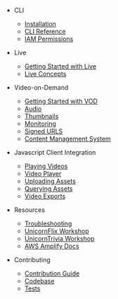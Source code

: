 <!-- docs/_sidebar.md -->

- CLI

  - [Installation](CLI/Installation.md)
  - [CLI Reference](CLI/CLI-Reference.md)
  - [IAM Permissions](CLI/IAM-Permissions.md)

- Live

  - [Getting Started with Live](Live/Getting-Started-with-Live.md)
  - [Live Concepts](Live/Live-Concepts.md)

- Video-on-Demand

  - [Getting Started with VOD](VOD/Getting-Started-with-VOD.md)
  - [Audio](VOD/audio.md)
  - [Thumbnails](VOD/thumbs.md)
  - [Monitoring](VOD/Monitoring.md)
  - [Signed URLS](VOD/SignedURLS.md)
  - [Content Management System](VOD/CMS.md)

- Javascript Client Integration

  - [Playing Videos](js-client-integration/Play-Assets.md)
  - [Video Player](js-client-integration/Video-Player.md)
  - [Uploading Assets](js-client-integration/Uploading-Assets.md)
  - [Querying Assets](js-client-integration/Querying-Assets.md)
  - [Video Exports](js-client-integration/Application-Config.md)

- Resources

  - [Troubleshooting](ressources/Troubleshooting.md)
  - [UnicornFlix Workshop](https://github.com/awslabs/unicornflix)
  - [UnicornTrivia Workshop](https://github.com/awslabs/aws-amplify-unicorntrivia-workshop)
  - [AWS Amplify Docs](https://docs.amplify.aws/)

- Contributing

  - [Contribution Guide](contributing/Contributions.md)
  - [Codebase](contributing/Project-Navigation.md)
  - [Tests](contributing/Tests.md)